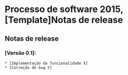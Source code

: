 Processo de software 2015, [Template]Notas de release
=================================

Notas de release
-----------------------

### [Versão 0.1]:
    * [Implementação da funcionalidade X]
    * [Correção de bug Y]
